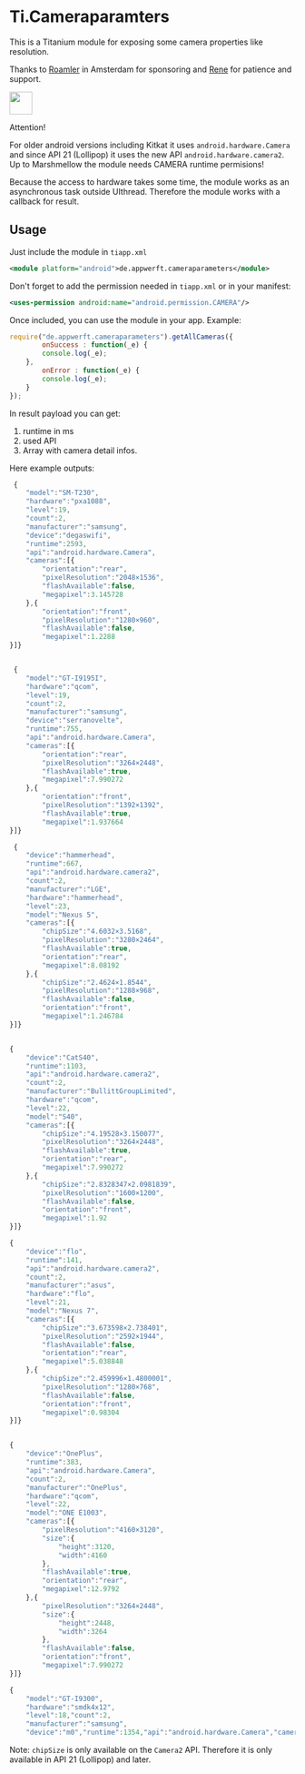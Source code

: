 Ti.Cameraparamters
==================

This is a Titanium module for exposing some camera properties like resolution.

Thanks to [Roamler](https://www.roamler.com/)  in Amsterdam for sponsoring and [Rene](http://renepot.net) for patience and support. 

<img src="https://secure.gravatar.com/avatar/325662ace9877e9af4291aff59ec9318.jpg?s=512&d=https%3A%2F%2Fa.slack-edge.com%2F7fa9%2Fimg%2Favatars%2Fava_0026-512.png" width=40/> 


Attention!

For older android versions including Kitkat it uses `android.hardware.Camera` and since API 21 (Lollipop) it uses the new API `android.hardware.camera2`. 
Up to Marshmellow the module needs CAMERA runtime permisions!

Because the access to hardware takes some time, the module works as an asynchronous task outside UIthread. Therefore the module works with a callback for result.

## Usage

Just include the module in `tiapp.xml`

```xml
<module platform="android">de.appwerft.cameraparameters</module>
```

Don't forget to add the permission needed in `tiapp.xml` or in your manifest:
```xml
<uses-permission android:name="android.permission.CAMERA"/>
```

Once included, you can use the module in your app. Example:

```javascript
require("de.appwerft.cameraparameters").getAllCameras({
        onSuccess : function(_e) {
        console.log(_e);
    },
        onError : function(_e) {
        console.log(_e);
    }
});

```

In result payload you can get:

1. runtime in ms
2. used API
3. Array with camera detail infos.


Here  example outputs:
```javascript
 {
    "model":"SM-T230",
    "hardware":"pxa1088",
    "level":19,
    "count":2,
    "manufacturer":"samsung",
    "device":"degaswifi",
    "runtime":2593,
    "api":"android.hardware.Camera",
    "cameras":[{
        "orientation":"rear",
        "pixelResolution":"2048×1536",
        "flashAvailable":false,
        "megapixel":3.145728
    },{
        "orientation":"front",
        "pixelResolution":"1280×960",
        "flashAvailable":false,
        "megapixel":1.2288
}]}


 {
    "model":"GT-I9195I",
    "hardware":"qcom",
    "level":19,
    "count":2,
    "manufacturer":"samsung",
    "device":"serranovelte",
    "runtime":755,
    "api":"android.hardware.Camera",
    "cameras":[{
        "orientation":"rear",
        "pixelResolution":"3264×2448",
        "flashAvailable":true,
        "megapixel":7.990272
    },{
        "orientation":"front",
        "pixelResolution":"1392×1392",
        "flashAvailable":true,
        "megapixel":1.937664
}]}

 {
    "device":"hammerhead",
    "runtime":667,
    "api":"android.hardware.camera2",
    "count":2,
    "manufacturer":"LGE",
    "hardware":"hammerhead",
    "level":23,
    "model":"Nexus 5",
    "cameras":[{
        "chipSize":"4.6032×3.5168",
        "pixelResolution":"3280×2464",
        "flashAvailable":true,
        "orientation":"rear",
        "megapixel":8.08192
    },{
        "chipSize":"2.4624×1.8544",
        "pixelResolution":"1288×968",
        "flashAvailable":false,
        "orientation":"front",
        "megapixel":1.246784
}]}


{
    "device":"CatS40",
    "runtime":1103,
    "api":"android.hardware.camera2",
    "count":2,
    "manufacturer":"BullittGroupLimited",
    "hardware":"qcom",
    "level":22,
    "model":"S40",
    "cameras":[{
        "chipSize":"4.19528×3.150077",
        "pixelResolution":"3264×2448",
        "flashAvailable":true,
        "orientation":"rear",
        "megapixel":7.990272
    },{
        "chipSize":"2.8328347×2.0981839",
        "pixelResolution":"1600×1200",
        "flashAvailable":false,
        "orientation":"front",
        "megapixel":1.92
}]}

{
    "device":"flo",
    "runtime":141,
    "api":"android.hardware.camera2",
    "count":2,
    "manufacturer":"asus",
    "hardware":"flo",
    "level":21,
    "model":"Nexus 7",
    "cameras":[{
        "chipSize":"3.673598×2.738401",
        "pixelResolution":"2592×1944",
        "flashAvailable":false,
        "orientation":"rear",
        "megapixel":5.038848
    },{
        "chipSize":"2.459996×1.4800001",
        "pixelResolution":"1280×768",
        "flashAvailable":false,
        "orientation":"front",
        "megapixel":0.98304
}]}


{
    "device":"OnePlus",
    "runtime":383,
    "api":"android.hardware.Camera",
    "count":2,
    "manufacturer":"OnePlus",
    "hardware":"qcom",
    "level":22,
    "model":"ONE E1003",
    "cameras":[{
        "pixelResolution":"4160×3120",
        "size":{
            "height":3120,
            "width":4160
        },
        "flashAvailable":true,
        "orientation":"rear",
        "megapixel":12.9792
    },{
        "pixelResolution":"3264×2448",
        "size":{
            "height":2448,
            "width":3264
        },
        "flashAvailable":false,
        "orientation":"front",
        "megapixel":7.990272
}]}

{
    "model":"GT-I9300",
    "hardware":"smdk4x12",
    "level":18,"count":2,
    "manufacturer":"samsung",
    "device":"m0","runtime":1354,"api":"android.hardware.Camera","cameras":[{"orientation":"rear","pixelResolution":"3264×2448","flashAvailable":true,"megapixel":7.990272,"size":{"height":2448,"width":3264}},{"orientation":"front","pixelResolution":"1392×1392","flashAvailable":false,"megapixel":1.937664,"size":{"height":1392,"width":1392}}]}
```

Note: `chipSize` is only available on the `Camera2` API. Therefore it is only available in API 21 (Lollipop) and later.
